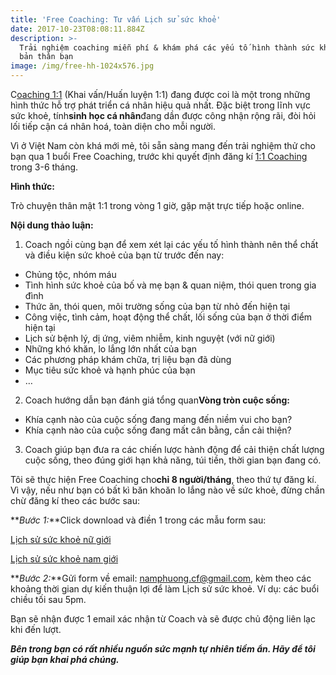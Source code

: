 ```yaml
---
title: 'Free Coaching: Tư vấn Lịch sử sức khoẻ'
date: 2017-10-23T08:08:11.884Z
description: >-
  Trải nghiệm coaching miễn phí & khám phá các yếu tố hình thành sức khoẻ của
  bản thân bạn
image: /img/free-hh-1024x576.jpg
---
```

C[oaching 1:1](http://www.coachnamphuong.com/1-on-1-coaching/) (Khai vấn/Huấn luyện 1:1) đang được coi là một trong những hình thức hỗ trợ phát triển cá nhân hiệu quả nhất. Đặc biệt trong lĩnh vực sức khoẻ, tính**sinh học cá nhân**đang dần được công nhận rộng rãi, đòi hỏi lối tiếp cận cá nhân hoá, toàn diện cho mỗi người.

Vì ở Việt Nam còn khá mới mẻ, tôi sẵn sàng mang đến trải nghiệm thử cho bạn qua 1 buổi Free Coaching, trước khi quyết định đăng kí [1:1 Coaching](http://www.coachnamphuong.com/1-on-1-coaching/) trong 3-6 tháng.

**Hình thức:**

Trò chuyện thân mật 1:1 trong vòng 1 giờ, gặp mặt trực tiếp hoặc online.

**Nội dung thảo luận:**

1. Coach ngồi cùng bạn để xem xét lại các yếu tố hình thành nên thể chất và điều kiện sức khoẻ của bạn từ trước đến nay:

* Chủng tộc, nhóm máu
* Tình hình sức khoẻ của bố và mẹ bạn & quan niệm, thói quen trong gia đình
* Thức ăn, thói quen, môi trường sống của bạn từ nhỏ đến hiện tại
* Công việc, tình cảm, hoạt động thể chất, lối sống của bạn ở thời điểm hiện tại
* Lịch sử bệnh lý, dị ứng, viêm nhiễm, kinh nguyệt (với nữ giới)
* Những khó khăn, lo lắng lớn nhất của bạn
* Các phương pháp khám chữa, trị liệu bạn đã dùng
* Mục tiêu sức khoẻ và hạnh phúc của bạn
* …

2. Coach hướng dẫn bạn đánh giá tổng quan**Vòng tròn cuộc sống:**

* Khía cạnh nào của cuộc sống đang mang đến niềm vui cho bạn?
* Khía cạnh nào của cuộc sống đang mất cân bằng, cần cải thiện?

3. Coach giúp bạn đưa ra các chiến lược hành động để cải thiện chất lượng cuộc sống, theo đúng giới hạn khả năng, túi tiền, thời gian bạn đang có.

Tôi sẽ thực hiện Free Coaching cho**chỉ 8 người/tháng**, theo thứ tự đăng kí. Vì vậy, nếu như bạn có bất kì băn khoăn lo lắng nào về sức khoẻ, đừng chần chừ đăng kí theo các bước sau:

**_Bước 1:_**Click download và điền 1 trong các mẫu form sau:

[Lịch sử sức khoẻ nữ giới](https://drive.google.com/file/d/0B0akJ4Ogg464TWJVSnV4ZWZPSU0/view?usp=sharing)

[Lịch sử sức khoẻ nam giới](https://drive.google.com/file/d/0B0akJ4Ogg464VGJvdFdJRlhWdms/view?usp=sharing)

**_Bước 2:_**Gửi form về email: namphuong.cf@gmail.com, kèm theo các khoảng thời gian dự kiến thuận lợi để làm Lịch sử sức khoẻ. Ví dụ: các buổi chiều tối sau 5pm.

Bạn sẽ nhận được 1 email xác nhận từ Coach và sẽ được chủ động liên lạc khi đến lượt.

_**Bên trong bạn có rất nhiều nguồn sức mạnh tự nhiên tiềm ẩn. Hãy để tôi giúp bạn khai phá chúng.**_
